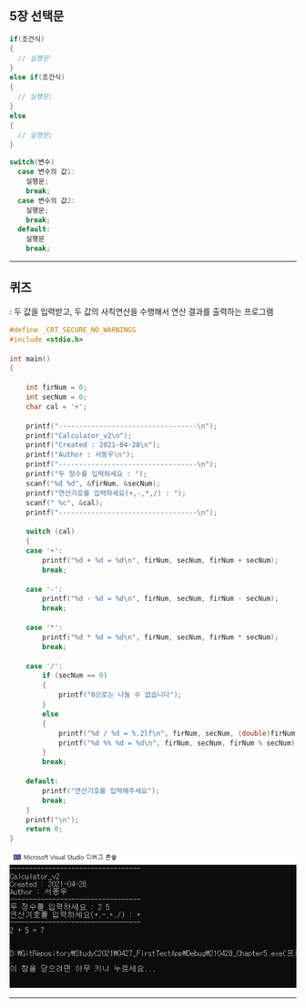 ## 5장 선택문
```C
if(조건식)
{
  // 실행문'
}
else if(조건식)
{
  // 실행문;
}
else
{
  // 실행문;
}
```

```C
switch(변수)
  case 변수의 값1:
    실행문;
    break;
  case 변수의 값2:
    실행문;
    break;
  default:
    실행문
    break;
```
------------------------------------------------------
## 퀴즈
: 두 값을 입력받고, 두 값의 사칙연산을 수행해서 연산 결과를 출력하는 프로그램
```C
#define _CRT_SECURE_NO_WARNINGS
#include <stdio.h>

int main() 
{

	int firNum = 0;
	int secNum = 0;
	char cal = '+';

	printf("----------------------------------\n");
	printf("Calculator_v2\n");
	printf("Created : 2021-04-28\n");
	printf("Author : 서동우\n");
	printf("----------------------------------\n");
	printf("두 정수를 입력하세요 : ");
	scanf("%d %d", &firNum, &secNum);
	printf("연산기호를 입력하세요(+,-,*,/) : ");
	scanf(" %c", &cal);
	printf("----------------------------------\n");

	switch (cal)
	{
	case '+':
		printf("%d + %d = %d\n", firNum, secNum, firNum + secNum);
		break;

	case '-':
		printf("%d - %d = %d\n", firNum, secNum, firNum - secNum);
		break;

	case '*':
		printf("%d * %d = %d\n", firNum, secNum, firNum * secNum);
		break;

	case '/':
		if (secNum == 0)
		{
			printf("0으로는 나눌 수 없습니다");
		}
		else
		{
			printf("%d / %d = %.2lf\n", firNum, secNum, (double)firNum / (double)secNum);
			printf("%d %% %d = %d\n", firNum, secNum, firNum % secNum);
		}
		break;

	default:
		printf("연산기호를 입력해주세요");
		break;
	}
	printf("\n");
	return 0;
}
```
![계산기결과화면](https://github.com/SeoDongWoo1216/StudyC2021/blob/main/210428_Chapter5/result_image/5_test_1.PNG)

------------------------------------------------------

